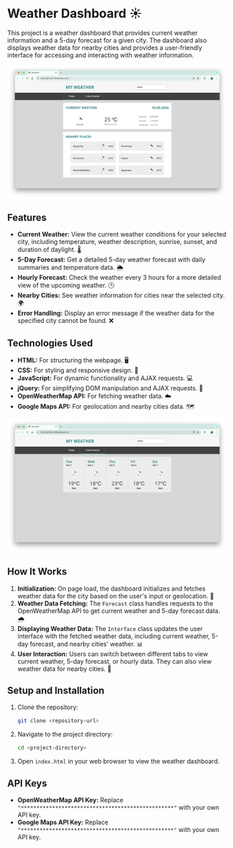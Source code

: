 # Weather Dashboard ☀️

This project is a weather dashboard that provides current weather information and a 5-day forecast for a given city. The dashboard also displays weather data for nearby cities and provides a user-friendly interface for accessing and interacting with weather information.

![Weather Dashboard](docs/screen1.png)

## Features

- **Current Weather:** View the current weather conditions for your selected city, including temperature, weather description, sunrise, sunset, and duration of daylight. 🌡️
- **5-Day Forecast:** Get a detailed 5-day weather forecast with daily summaries and temperature data. 🌦️
- **Hourly Forecast:** Check the weather every 3 hours for a more detailed view of the upcoming weather. 🕒
- **Nearby Cities:** See weather information for cities near the selected city. 🌍
- **Error Handling:** Display an error message if the weather data for the specified city cannot be found. ❌

## Technologies Used

- **HTML:** For structuring the webpage. 🖥️
- **CSS:** For styling and responsive design. 🎨
- **JavaScript:** For dynamic functionality and AJAX requests. 💻
- **jQuery:** For simplifying DOM manipulation and AJAX requests. 📜
- **OpenWeatherMap API:** For fetching weather data. ☁️
- **Google Maps API:** For geolocation and nearby cities data. 🗺️

![Weather Dashboard](docs/screen2.png)

## How It Works

1. **Initialization:** On page load, the dashboard initializes and fetches weather data for the city based on the user's input or geolocation. 🚀
2. **Weather Data Fetching:** The `Forecast` class handles requests to the OpenWeatherMap API to get current weather and 5-day forecast data. 🌧️
3. **Displaying Weather Data:** The `Interface` class updates the user interface with the fetched weather data, including current weather, 5-day forecast, and nearby cities' weather. 📊
4. **User Interaction:** Users can switch between different tabs to view current weather, 5-day forecast, or hourly data. They can also view weather data for nearby cities. 🔄

## Setup and Installation

1. Clone the repository:

    ```bash
    git clone <repository-url>
    ```

2. Navigate to the project directory:

    ```bash
    cd <project-directory>
    ```

3. Open `index.html` in your web browser to view the weather dashboard.

## API Keys

- **OpenWeatherMap API Key:** Replace `"*************************************************"` with your own API key.
- **Google Maps API Key:** Replace `"*************************************************"` with your own API key.
